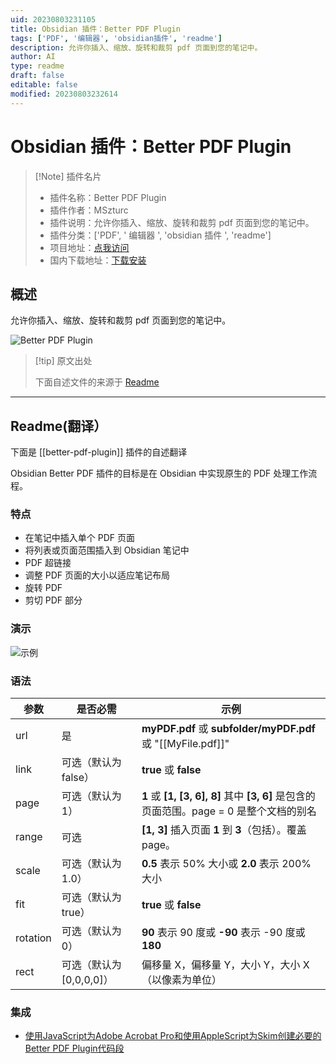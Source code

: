 ```yaml
---
uid: 20230803231105
title: Obsidian 插件：Better PDF Plugin
tags: ['PDF', '编辑器', 'obsidian插件', 'readme']
description: 允许你插入、缩放、旋转和裁剪 pdf 页面到您的笔记中。
author: AI
type: readme
draft: false
editable: false
modified: 20230803232614
---
```


# Obsidian 插件：Better PDF Plugin

> [!Note] 插件名片
> - 插件名称：Better PDF Plugin
> - 插件作者：MSzturc
> - 插件说明：允许你插入、缩放、旋转和裁剪 pdf 页面到您的笔记中。
> - 插件分类：['PDF', ' 编辑器 ', 'obsidian 插件 ', 'readme']
> - 项目地址：[点我访问](https://github.com/MSzturc/obsidian-better-pdf-plugin)
> - 国内下载地址：[下载安装](https://pkmer.cn/products/plugin/pluginMarket/?better-pdf-plugin)

## 概述

允许你插入、缩放、旋转和裁剪 pdf 页面到您的笔记中。

![Better PDF Plugin](https://cdn.pkmer.cn/covers/better-pdf-plugin.gif!pkmer)

> [!tip] 原文出处
>
>下面自述文件的来源于 [Readme](https://ghproxy.net/https://raw.githubusercontent.com/MSzturc/obsidian-better-pdf-plugin/master/README.md)
>

---

## Readme(翻译）

下面是 [[better-pdf-plugin]] 插件的自述翻译

Obsidian Better PDF 插件的目标是在 Obsidian 中实现原生的 PDF 处理工作流程。

### 特点

- 在笔记中插入单个 PDF 页面
- 将列表或页面范围插入到 Obsidian 笔记中
- PDF 超链接
- 调整 PDF 页面的大小以适应笔记布局
- 旋转 PDF
- 剪切 PDF 部分

### 演示

![示例](https://github.com/MSzturc/obsidian-better-pdf-plugin/raw/master/sample/BetterPDF.gif)

### 语法

|参数|是否必需|示例|
|--|--|--|
|url|是|**myPDF.pdf** 或 **subfolder/myPDF.pdf** 或 "[[MyFile.pdf]]"
|link|可选（默认为 false）| **true** 或 **false**
|page|可选（默认为 1）| **1** 或 **[1, [3, 6], 8]** 其中 **[3, 6]** 是包含的页面范围。page = 0 是整个文档的别名
|range|可选| **[1, 3]** 插入页面 **1** 到 **3**（包括）。覆盖 page。
|scale|可选（默认为 1.0）| **0.5** 表示 50% 大小或 **2.0** 表示 200% 大小
|fit|可选（默认为 true）| **true** 或 **false**
|rotation|可选（默认为 0）| **90** 表示 90 度或 **-90** 表示 -90 度或 **180**
|rect|可选（默认为\[0,0,0,0\]）| 偏移量 X，偏移量 Y，大小 Y，大小 X（以像素为单位）

### 集成

- [使用JavaScript为Adobe Acrobat Pro和使用AppleScript为Skim创建必要的Better PDF Plugin代码段](https://github.com/johnsidi/scripts-for-Obsidian-Better-PDF-Plugin)



